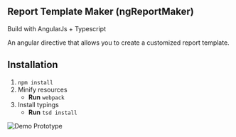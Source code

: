 ## Report Template Maker (ngReportMaker)

Build with AngularJs + Typescript


An angular directive that allows you to create a customized report template.

## Installation

1. ``npm install``
2. Minify resources
    * **Run** ``webpack``
3. Install typings
    * **Run** ``tsd install``

![Demo Prototype](https://github.com/albertlabarentopinion/ngReportMaker/blob/master/prototype.png?raw=true)